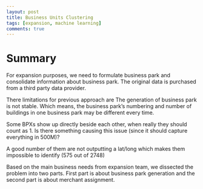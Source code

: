 ```yaml
---
layout: post
title: Business Units Clustering
tags: [expansion, machine learning]
comments: true
---
```

# Summary
For expansion purposes, we need to formulate business park and consolidate information about business park. The original data is purchased from a third party data provider. 

There limitations for previous approach are
The generation of business park is not stable. Which means, the business park’s numbering and number of buildings in one business park may be different every time.

Some BPXs show up directly beside each other, when really they should count as 1. Is there something causing this issue (since it should capture everything in 500M)?

A good number of them are not outputting a lat/long which makes them impossible to identify (575 out of 2748)

Based on the main business needs from expansion team, we dissected the problem into two parts. First part is about business park generation and the second part is about merchant assignment.
